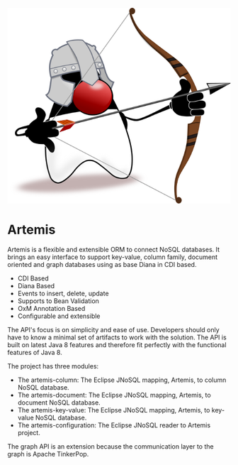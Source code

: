 ![Artemis Project](https://github.com/JNOSQL/diana-site/blob/master/images/duke-artemis.png)
# Artemis
 Artemis is a flexible and extensible ORM to connect NoSQL databases. It brings an easy interface to support key-value, column family, document oriented and graph databases using as base Diana in CDI based.

* CDI Based
* Diana Based
* Events to insert, delete, update
* Supports to Bean Validation
* OxM Annotation Based
* Configurable and extensible

The API's focus is on simplicity and ease of use. Developers should only have to know a minimal set of artifacts to work with the solution. The API is built on latest Java 8 features and therefore fit perfectly with the functional features of Java 8. 

The project has three modules:

* The artemis-column: The Eclipse JNoSQL mapping, Artemis, to column NoSQL database.
* The artemis-document: The Eclipse JNoSQL mapping, Artemis, to document NoSQL database.
* The artemis-key-value: The Eclipse JNoSQL mapping, Artemis, to key-value NoSQL database.
* The artemis-configuration: The Eclipse JNoSQL reader to Artemis project.

The graph API is an extension because the communication layer to the graph is Apache TinkerPop.

